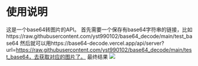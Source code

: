 # 使用说明
这是一个base64转图片的API。
首先需要一个保存有base64字符串的链接，比如https://raw.githubusercontent.com/yst990102/base64_decode/main/test_base64
然后就可以用https://base64-decode.vercel.app/api/server?url=https://raw.githubusercontent.com/yst990102/base64_decode/main/test_base64，去获取对应的图片了。
最终结果
![](https://base64-decode.vercel.app/api/server?url=https://raw.githubusercontent.com/yst990102/base64_decode/main/test_base64)